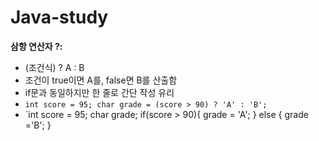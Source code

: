 # Java-study

**삼항 연산자 ?:**
- (조건식) ? A : B 
- 조건이 true이면 A를, false면 B를 산출함
- if문과 동일하지만 한 줄로 간단 작성 유리
- `int score = 95;
char grade = (score > 90) ? 'A' : 'B';`
- `int score = 95;
char grade;
if(score > 90){
  grade = 'A';
} else {
  grade ='B';
}

